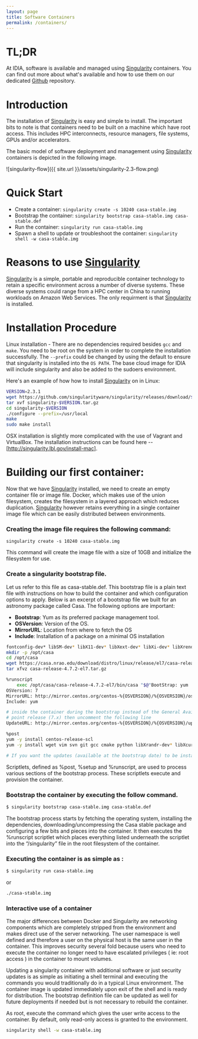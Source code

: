 ```yaml
---
layout: page
title: Software Containers 
permalink: /containers/
---
```

# TL;DR
At IDIA, software is available and managed using [Singularity][singularity] containers. You can find
out more about what's available and how to use them on our dedicated [Github][github-containers]
repository.

# Introduction
The installation of [Singularity][singularity] is easy and simple to install. The important bits to
note is that containers need to be built on a machine which have root access. This includes HPC
interconnects, resource managers, file systems, GPUs and/or accelerators.

The basic model of software deployment and management using [Singularity][singularity] containers
is depicted in the following image.

![singularity-flow]({{ site.url }}/assets/singularity-2.3-flow.png)

# Quick Start

* Create a container: `singularity create -s 10240 casa-stable.img`
* Bootstrap the container: `singularity bootstrap casa-stable.img casa-stable.def`
* Run the container: `singularity run casa-stable.img`
* Spawn a shell to update or troubleshoot the container: `singularity shell -w casa-stable.img`

# Reasons to use [Singularity][singularity]
[Singularity][singularity] is a simple, portable and reproducible container technology to retain a
specific environment across a number of diverse systems. These diverse systems could range from a
HPC center in China to running workloads on Amazon Web Services. The only requirment is that
[Singularity][singularity]  is installed. 

# Installation Procedure 
Linux installation -  There are no dependencies required besides `gcc` and `make`. You need to be
root on the system in order to complete the installation successfully. The `--prefix` could be changed
by using the default to ensure that singularity is installed into the `OS PATH`. The base cloud image
for IDIA will include singularity and also be added to the sudoers environment.

Here's an example of how how to install [Singularity][singularity] on in Linux:

````bash
VERSION=2.3.1
wget https://github.com/singularityware/singularity/releases/download/$VERSION/singularity-$VERSION.tar.gz
tar xvf singularity-$VERSION.tar.gz
cd singularity-$VERSION
./configure --prefix=/usr/local
make
sudo make install
````

OSX installation is slightly more complicated with the use of Vagrant and VirtualBox. The
installation instructions can be found here -- [http://singularity.lbl.gov/install-mac].


# Building our first container: 
Now that we have [Singularity][singularity] installed, we need to create an empty container file or
image file.  Docker, which makes use of the union filesystem, creates the filesystem in a layered
approach which reduces duplication. [Singularity][singularity] however retains everything in a
single container image file which can be easily distributed between environments. 

### Creating the image file requires the following command: 
````
singularity create -s 10240 casa-stable.img
````
This command will create the image file with a size of 10GB and initialize the filesystem for use.

### Create a singularity bootstrap file. 
Let us refer to this file as casa-stable.def. This bootstrap file is a plain text file with
instructions on how to build the container and which configuration options to apply. Below is an
excerpt of a bootstrap file we built for an astronomy package called Casa. The following options are
important: 
* **Bootstrap**: Yum as its preferred package management tool. 
* **OSVersion**: Version of the OS.
* **MirrorURL**: Location from where to fetch the OS
* **Include**: Installation of a package on a minimal OS installation

````bash
fontconfig-dev* libSM-dev* libX11-dev* libXext-dev* libXi-dev* libXrender-dev*
mkdir -p /opt/casa 
cd /opt/casa
wget https://casa.nrao.edu/download/distro/linux/release/el7/casa-release-4.7.2-el7.tar.gz
tar xfvz casa-release-4.7.2-el7.tar.gz

%runscript
    exec /opt/casa/casa-release-4.7.2-el7/bin/casa "$@"BootStrap: yum
OSVersion: 7
MirrorURL: http://mirror.centos.org/centos-%{OSVERSION}/%{OSVERSION}/os/$basearch/
Include: yum

# inside the container during the bootstrap instead of the General Availability
# point release (7.x) then uncomment the following line
UpdateURL: http://mirror.centos.org/centos-%{OSVERSION}/%{OSVERSION}/updates/$basearch/

%post
yum -y install centos-release-scl
yum -y install wget vim svn git gcc cmake python libXrandr-dev* libXcursor-dev* libXinerama-dev* libfontconfig-dev* libfontconfig fontconfig-dev libGL* libGL-dev*

# If you want the updates (available at the bootstrap date) to be installed

````
Scriptlets, defined as %post, %setup and %runscript, are used to process various sections of the
bootstrap process. These scriptlets execute and provision the container. 

### Bootstrap the container by executing the follow command. 
````bash
$ singularity bootstrap casa-stable.img casa-stable.def 
````

The bootstrap process starts by fetching the operating system, installing the dependencies,
downloading/uncompressing the Casa stable package and configuring a few bits and pieces into the
container. It then executes the %runscript scriptlet which places everything listed underneath the
scriptlet into the “/singularity” file in the root filesystem of the container. 

### Executing the container is as simple as : 
````bash
$ singularity run casa-stable.img
````
or 
````bash
./casa-stable.img
````

### Interactive use of a container 
The major differences between Docker and Singularity are networking components which are completely
stripped from the environment and makes direct use of the server networking. The user namespace is
well defined and therefore a user on the physical host is the same user in the container. This
improves security several fold because users who need to execute the container no longer need to
have escalated privileges ( ie: root access ) in the container to mount volumes.

Updating a singularity container with additional software or just security updates is as simple as
initiating a shell terminal and executing the commands you would traditionally do in a typical Linux
environment. The container image is updated immediately upon exit of the shell and is ready for
distribution. The bootstrap definition file can be updated as well for future deployments if needed
but is not necessary to rebuild the container.

As root, execute the command which gives the user write access to the container. By default, only
read-only access is granted to the environment. 

````bash
singularity shell -w casa-stable.img 
````


[singularity]: http://singularity.lbl.gov/
[github-containers]:https://github.com/AfricanResearchCloud/idia-containers
